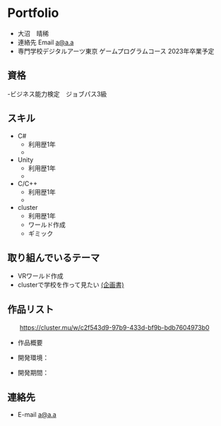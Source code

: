# Portfolio

- 大沼　晴稀
- 連絡先 Email [a@a.a](mailto:a@a.a)
- 専門学校デジタルアーツ東京 ゲームプログラムコース 2023年卒業予定

## 資格
  -ビジネス能力検定　ジョブパス3級

## スキル
- C#
  - 利用歴1年
  -
- Unity
  - 利用歴1年
  -
- C/C++
  - 利用歴1年
  -
- cluster
  - 利用歴1年
  - ワールド作成
  - ギミック

## 取り組んでいるテーマ
- VRワールド作成
- clusterで学校を作って見たい
[(企画書)](https://docs.google.com/document/d/1IKl3xBdNGAiHc6Z-vIThK_ouJElOfJ4CUb9kIT1g_Mc/edit?usp=sharing)
## 作品リスト
　　https://cluster.mu/w/c2f543d9-97b9-433d-bf9b-bdb7604973b0
- 作品概要

- 開発環境：
- 開発期間：



## 連絡先
- E-mail [a@a.a](mailto:a@a.a)
